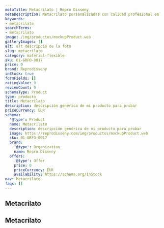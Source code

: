 ```yaml
---
metaTitle: Metacrilato | Repro Disseny
metaDescription: Metacrilato personalizadas con calidad profesional en Cataluña.
keywords:
- metacrilato
searchTerms:
- metacrilato
image: /img/productos/mockupProduct.web
galleryImages: []
alt: alt descripció de la foto
slug: metacrilato
category: material-flexible
sku: 01-GRFO-0017
price: 0
brand: Reprodisseny
inStock: true
formFields: []
ratingValue: 0
reviewCount: 0
schemaType: Product
type: producto
title: Metacrilato
description: descripción genérica de mi producto para probar
priceCurrency: EUR
schema:
  '@type': Product
  name: Metacrilato
  description: descripción genérica de mi producto para probar
  image: https://reprodisseny.com/img/productos/mockupProduct.web
  sku: 01-GRFO-0017
  brand:
    '@type': Organization
    name: Repro Disseny
  offers:
    '@type': Offer
    price: 0
    priceCurrency: EUR
    availability: https://schema.org/InStock
nav: Metacrilato
faqs: []
---
```


## Metacrilato

## Metacrilato
